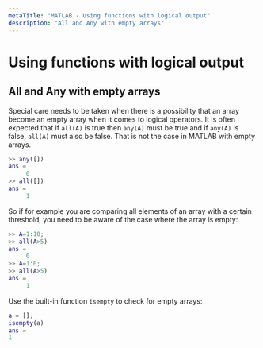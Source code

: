 ```yaml
---
metaTitle: "MATLAB - Using functions with logical output"
description: "All and Any with empty arrays"
---
```


# Using functions with logical output



## All and Any with empty arrays


Special care needs to be taken when there is a possibility that an array become an empty array when it comes to logical operators. It is often expected that if `all(A)` is true then `any(A)` must be true and if `any(A)` is false, `all(A)` must also be false. That is not the case in MATLAB with empty arrays.

```matlab
>> any([])
ans =
     0
>> all([])
ans =
     1

```

So if for example you are comparing all elements of an array with a certain threshold, you need to be aware of the case where the array is empty:

```matlab
>> A=1:10;
>> all(A>5)
ans =
     0
>> A=1:0;
>> all(A>5)
ans =
     1

```

Use the built-in function `isempty` to check for empty arrays:

```matlab
a = [];
isempty(a)
ans =
1

```


